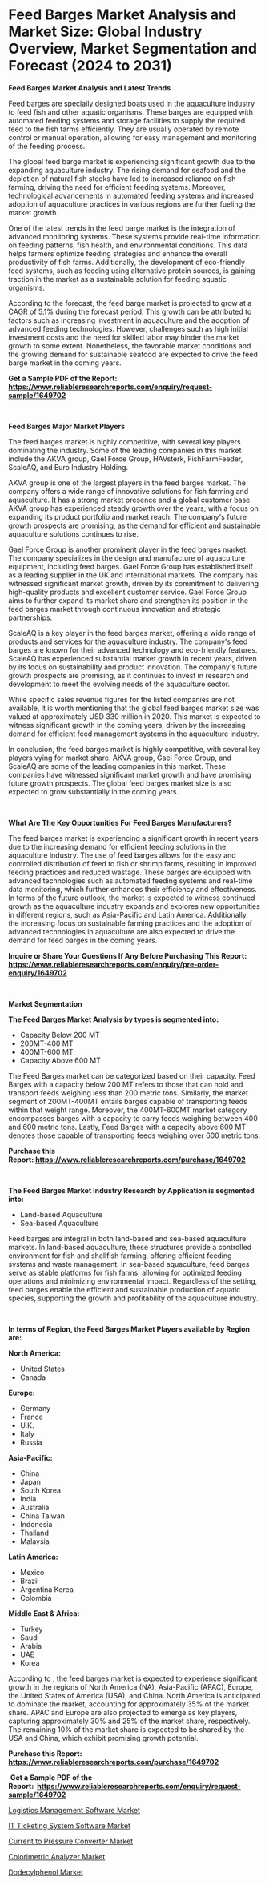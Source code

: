<p><h1>Feed Barges Market Analysis and Market Size: Global Industry Overview, Market Segmentation and Forecast (2024 to 2031)</h1></p><p><strong>Feed Barges Market Analysis and Latest Trends</strong></p>
<p><p>Feed barges are specially designed boats used in the aquaculture industry to feed fish and other aquatic organisms. These barges are equipped with automated feeding systems and storage facilities to supply the required feed to the fish farms efficiently. They are usually operated by remote control or manual operation, allowing for easy management and monitoring of the feeding process.</p><p>The global feed barge market is experiencing significant growth due to the expanding aquaculture industry. The rising demand for seafood and the depletion of natural fish stocks have led to increased reliance on fish farming, driving the need for efficient feeding systems. Moreover, technological advancements in automated feeding systems and increased adoption of aquaculture practices in various regions are further fueling the market growth.</p><p>One of the latest trends in the feed barge market is the integration of advanced monitoring systems. These systems provide real-time information on feeding patterns, fish health, and environmental conditions. This data helps farmers optimize feeding strategies and enhance the overall productivity of fish farms. Additionally, the development of eco-friendly feed systems, such as feeding using alternative protein sources, is gaining traction in the market as a sustainable solution for feeding aquatic organisms.</p><p>According to the forecast, the feed barge market is projected to grow at a CAGR of 5.1% during the forecast period. This growth can be attributed to factors such as increasing investment in aquaculture and the adoption of advanced feeding technologies. However, challenges such as high initial investment costs and the need for skilled labor may hinder the market growth to some extent. Nonetheless, the favorable market conditions and the growing demand for sustainable seafood are expected to drive the feed barge market in the coming years.</p></p>
<p><strong>Get a Sample PDF of the Report:&nbsp; <a href="https://www.reliableresearchreports.com/enquiry/request-sample/1649702">https://www.reliableresearchreports.com/enquiry/request-sample/1649702</a></strong></p>
<p>&nbsp;</p>
<p><strong>Feed Barges Major Market Players</strong></p>
<p><p>The feed barges market is highly competitive, with several key players dominating the industry. Some of the leading companies in this market include the AKVA group, Gael Force Group, HAVsterk, FishFarmFeeder, ScaleAQ, and Euro Industry Holding.</p><p>AKVA group is one of the largest players in the feed barges market. The company offers a wide range of innovative solutions for fish farming and aquaculture. It has a strong market presence and a global customer base. AKVA group has experienced steady growth over the years, with a focus on expanding its product portfolio and market reach. The company's future growth prospects are promising, as the demand for efficient and sustainable aquaculture solutions continues to rise.</p><p>Gael Force Group is another prominent player in the feed barges market. The company specializes in the design and manufacture of aquaculture equipment, including feed barges. Gael Force Group has established itself as a leading supplier in the UK and international markets. The company has witnessed significant market growth, driven by its commitment to delivering high-quality products and excellent customer service. Gael Force Group aims to further expand its market share and strengthen its position in the feed barges market through continuous innovation and strategic partnerships.</p><p>ScaleAQ is a key player in the feed barges market, offering a wide range of products and services for the aquaculture industry. The company's feed barges are known for their advanced technology and eco-friendly features. ScaleAQ has experienced substantial market growth in recent years, driven by its focus on sustainability and product innovation. The company's future growth prospects are promising, as it continues to invest in research and development to meet the evolving needs of the aquaculture sector.</p><p>While specific sales revenue figures for the listed companies are not available, it is worth mentioning that the global feed barges market size was valued at approximately USD 330 million in 2020. This market is expected to witness significant growth in the coming years, driven by the increasing demand for efficient feed management systems in the aquaculture industry.</p><p>In conclusion, the feed barges market is highly competitive, with several key players vying for market share. AKVA group, Gael Force Group, and ScaleAQ are some of the leading companies in this market. These companies have witnessed significant market growth and have promising future growth prospects. The global feed barges market size is also expected to grow substantially in the coming years.</p></p>
<p>&nbsp;</p>
<p><strong>What Are The Key Opportunities For Feed Barges Manufacturers?</strong></p>
<p><p>The feed barges market is experiencing a significant growth in recent years due to the increasing demand for efficient feeding solutions in the aquaculture industry. The use of feed barges allows for the easy and controlled distribution of feed to fish or shrimp farms, resulting in improved feeding practices and reduced wastage. These barges are equipped with advanced technologies such as automated feeding systems and real-time data monitoring, which further enhances their efficiency and effectiveness. In terms of the future outlook, the market is expected to witness continued growth as the aquaculture industry expands and explores new opportunities in different regions, such as Asia-Pacific and Latin America. Additionally, the increasing focus on sustainable farming practices and the adoption of advanced technologies in aquaculture are also expected to drive the demand for feed barges in the coming years.</p></p>
<p><strong>Inquire or Share Your Questions If Any Before Purchasing This Report: <a href="https://www.reliableresearchreports.com/enquiry/pre-order-enquiry/1649702">https://www.reliableresearchreports.com/enquiry/pre-order-enquiry/1649702</a></strong></p>
<p>&nbsp;</p>
<p><strong>Market Segmentation</strong></p>
<p><strong>The Feed Barges Market Analysis by types is segmented into:</strong></p>
<p><ul><li>Capacity Below 200 MT</li><li>200MT-400 MT</li><li>400MT-600 MT</li><li>Capacity Above 600 MT</li></ul></p>
<p><p>The Feed Barges market can be categorized based on their capacity. Feed Barges with a capacity below 200 MT refers to those that can hold and transport feeds weighing less than 200 metric tons. Similarly, the market segment of 200MT-400MT entails barges capable of transporting feeds within that weight range. Moreover, the 400MT-600MT market category encompasses barges with a capacity to carry feeds weighing between 400 and 600 metric tons. Lastly, Feed Barges with a capacity above 600 MT denotes those capable of transporting feeds weighing over 600 metric tons.</p></p>
<p><strong>Purchase this Report:&nbsp;<a href="https://www.reliableresearchreports.com/purchase/1649702">https://www.reliableresearchreports.com/purchase/1649702</a></strong></p>
<p>&nbsp;</p>
<p><strong>The Feed Barges Market Industry Research by Application is segmented into:</strong></p>
<p><ul><li>Land-based Aquaculture</li><li>Sea-based Aquaculture</li></ul></p>
<p><p>Feed barges are integral in both land-based and sea-based aquaculture markets. In land-based aquaculture, these structures provide a controlled environment for fish and shellfish farming, offering efficient feeding systems and waste management. In sea-based aquaculture, feed barges serve as stable platforms for fish farms, allowing for optimized feeding operations and minimizing environmental impact. Regardless of the setting, feed barges enable the efficient and sustainable production of aquatic species, supporting the growth and profitability of the aquaculture industry.</p></p>
<p>&nbsp;</p>
<p><strong>In terms of Region, the Feed Barges Market Players available by Region are:</strong></p>
<p>
    <p> <strong> North America: </strong>
        <ul>
            <li>United States</li>
            <li>Canada</li>
        </ul>
        </p> 
    <p> <strong> Europe: </strong>
        <ul>
            <li>Germany</li>
            <li>France</li>
            <li>U.K.</li>
            <li>Italy</li>
            <li>Russia</li>
        </ul>
        </p> 
    <p> <strong> Asia-Pacific: </strong>
        <ul>
            <li>China</li>
            <li>Japan</li>
            <li>South Korea</li>
            <li>India</li>
            <li>Australia</li>
            <li>China Taiwan</li>
            <li>Indonesia</li>
            <li>Thailand</li>
            <li>Malaysia</li>
        </ul>
        </p> 
    <p> <strong> Latin America: </strong>
        <ul>
            <li>Mexico</li>
            <li>Brazil</li>
            <li>Argentina Korea</li>
            <li>Colombia</li>
        </ul>
        </p> 
    <p> <strong> Middle East & Africa: </strong>
        <ul>
            <li>Turkey</li>
            <li>Saudi</li>
            <li>Arabia</li>
            <li>UAE</li>
            <li>Korea</li>
        </ul>
    </p>
    </p>
<p><p>According to , the feed barges market is expected to experience significant growth in the regions of North America (NA), Asia-Pacific (APAC), Europe, the United States of America (USA), and China. North America is anticipated to dominate the market, accounting for approximately 35% of the market share. APAC and Europe are also projected to emerge as key players, capturing approximately 30% and 25% of the market share, respectively. The remaining 10% of the market share is expected to be shared by the USA and China, which exhibit promising growth potential.</p></p>
<p><strong>Purchase this Report: <a href="https://www.reliableresearchreports.com/purchase/1649702">https://www.reliableresearchreports.com/purchase/1649702</a></strong></p>
<p>&nbsp;<strong>Get a Sample PDF of the Report:&nbsp;&nbsp;<a href="https://www.reliableresearchreports.com/enquiry/request-sample/1649702">https://www.reliableresearchreports.com/enquiry/request-sample/1649702</a></strong></p>
<p><strong></strong></p>
<p><p><a href="https://medium.com/@cynthiajohnson755/logistics-management-software-market-insights-into-market-cagr-market-trends-and-growth-3cc8dd0cc8ab">Logistics Management Software Market</a></p><p><a href="https://medium.com/@cynthiajohnson755/it-ticketing-system-software-market-size-market-outlook-and-market-forecast-2023-to-2030-f443b486be10">IT Ticketing System Software Market</a></p><p><a href="https://github.com/luckyshygirl/Market-Research-Report-List-2/blob/main/current-to-pressure-converter-market.md">Current to Pressure Converter Market</a></p><p><a href="https://github.com/gdfhhhj/Market-Research-Report-List-2/blob/main/colorimetric-analyzer-market.md">Colorimetric Analyzer Market</a></p><p><a href="https://medium.com/@cynthiajohnson755/dodecylphenol-market-outlook-industry-overview-and-forecast-2023-to-2030-f143727dfae7">Dodecylphenol Market</a></p></p>